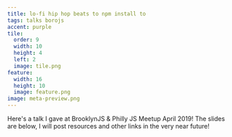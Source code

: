 ```yaml
---
title: lo-fi hip hop beats to npm install to
tags: talks borojs
accent: purple
tile:
  order: 9
  width: 10
  height: 4
  left: 2
  image: tile.png
feature:
  width: 16
  height: 10
  image: feature.png
image: meta-preview.png
---
```


Here's a talk I gave at BrooklynJS & Philly JS Meetup April 2019! The slides are below, I will post resources and other links in the very near future!

<script async class="speakerdeck-embed" data-id="3fef9ae3ebac418eb2453244f81e5d58" data-ratio="1.77777777777778" src="//speakerdeck.com/assets/embed.js"></script>
